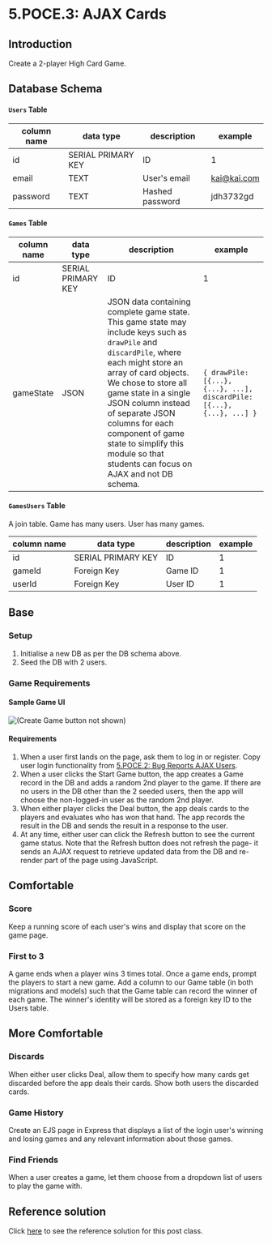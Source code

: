 # 5.POCE.3: AJAX Cards

## Introduction

Create a 2-player High Card Game.

## Database Schema

#### `Users` Table

| column name | data type          | description     | example     |
| ----------- | ------------------ | --------------- | ----------- |
| id          | SERIAL PRIMARY KEY | ID              | 1           |
| email       | TEXT               | User's email    | kai@kai.com |
| password    | TEXT               | Hashed password | jdh3732gd   |

#### `Games` Table

| column name | data type          | description                                                                                                                                                                                                                                                                                                                                                                | example                                                               |
| ----------- | ------------------ | -------------------------------------------------------------------------------------------------------------------------------------------------------------------------------------------------------------------------------------------------------------------------------------------------------------------------------------------------------------------------- | --------------------------------------------------------------------- |
| id          | SERIAL PRIMARY KEY | ID                                                                                                                                                                                                                                                                                                                                                                         | 1                                                                     |
| gameState   | JSON               | JSON data containing complete game state. This game state may include keys such as `drawPile` and `discardPile`, where each might store an array of card objects. We chose to store all game state in a single JSON column instead of separate JSON columns for each component of game state to simplify this module so that students can focus on AJAX and not DB schema. | `{ drawPile: [{...}, {...}, ...], discardPile: [{...}, {...}, ...] }` |

#### `GamesUsers` Table

A join table. Game has many users. User has many games.

| column name | data type          | description | example |
| ----------- | ------------------ | ----------- | ------- |
| id          | SERIAL PRIMARY KEY | ID          | 1       |
| gameId      | Foreign Key        | Game ID     | 1       |
| userId      | Foreign Key        | User ID     | 1       |

## Base

### Setup

1. Initialise a new DB as per the DB schema above.
2. Seed the DB with 2 users.

### Game Requirements

#### Sample Game UI

![(Create Game button not shown)](../../../.gitbook/assets/img\_3904909d43e5-1.jpeg)

#### Requirements

1. When a user first lands on the page, ask them to log in or register. Copy user login functionality from [5.POCE.2: Bug Reports AJAX Users](../../../Module3/day10/postclass/5.poce.2-bug-reports-ajax-users.md).
2. When a user clicks the Start Game button, the app creates a Game record in the DB and adds a random 2nd player to the game. If there are no users in the DB other than the 2 seeded users, then the app will choose the non-logged-in user as the random 2nd player.
3. When either player clicks the Deal button, the app deals cards to the players and evaluates who has won that hand. The app records the result in the DB and sends the result in a response to the user.
4. At any time, either user can click the Refresh button to see the current game status. Note that the Refresh button does not refresh the page- it sends an AJAX request to retrieve updated data from the DB and re-render part of the page using JavaScript.

## Comfortable

### Score

Keep a running score of each user's wins and display that score on the game page.

### First to 3

A game ends when a player wins 3 times total. Once a game ends, prompt the players to start a new game. Add a column to our Game table (in both migrations and models) such that the Game table can record the winner of each game. The winner's identity will be stored as a foreign key ID to the Users table.

## More Comfortable

### Discards

When either user clicks Deal, allow them to specify how many cards get discarded before the app deals their cards. Show both users the discarded cards.

### Game History

Create an EJS page in Express that displays a list of the login user's winning and losing games and any relevant information about those games.

### Find Friends

When a user creates a game, let them choose from a dropdown list of users to play the game with.

## Reference solution

Click [here](https://github.com/rocketacademy/cards-ajax-bootcamp/tree/solution) to see the reference solution for this post class.
